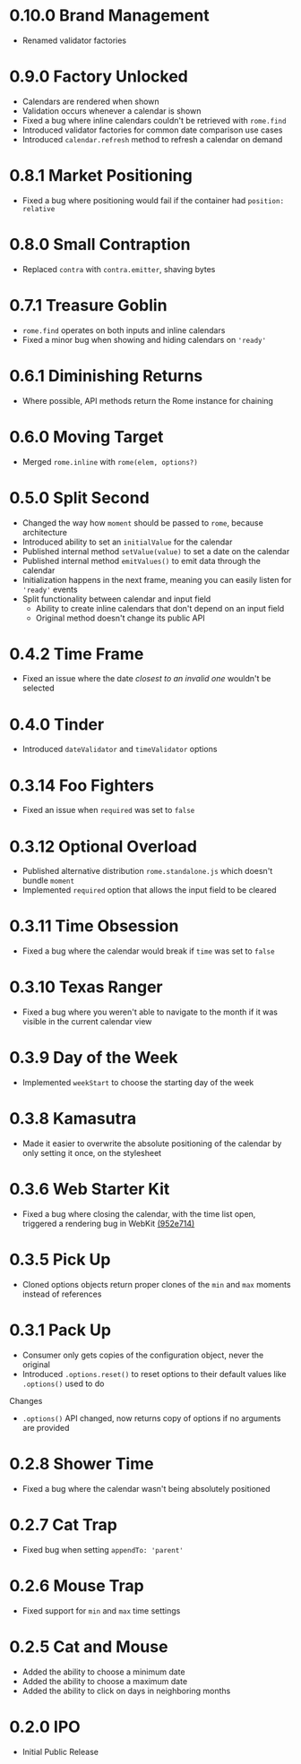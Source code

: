 # 0.10.0 Brand Management

- Renamed validator factories

# 0.9.0 Factory Unlocked

- Calendars are rendered when shown
- Validation occurs whenever a calendar is shown
- Fixed a bug where inline calendars couldn't be retrieved with `rome.find`
- Introduced validator factories for common date comparison use cases
- Introduced `calendar.refresh` method to refresh a calendar on demand

# 0.8.1 Market Positioning

- Fixed a bug where positioning would fail if the container had `position: relative`

# 0.8.0 Small Contraption

- Replaced `contra` with `contra.emitter`, shaving bytes

# 0.7.1 Treasure Goblin

- `rome.find` operates on both inputs and inline calendars
- Fixed a minor bug when showing and hiding calendars on `'ready'`

# 0.6.1 Diminishing Returns

- Where possible, API methods return the Rome instance for chaining

# 0.6.0 Moving Target

- Merged `rome.inline` with `rome(elem, options?)`

# 0.5.0 Split Second

- Changed the way how `moment` should be passed to `rome`, because architecture
- Introduced ability to set an `initialValue` for the calendar
- Published internal method `setValue(value)` to set a date on the calendar
- Published internal method `emitValues()` to emit data through the calendar
- Initialization happens in the next frame, meaning you can easily listen for `'ready'` events
- Split functionality between calendar and input field
  - Ability to create inline calendars that don't depend on an input field
  - Original method doesn't change its public API

# 0.4.2 Time Frame

- Fixed an issue where the date _closest to an invalid one_ wouldn't be selected

# 0.4.0 Tinder

- Introduced `dateValidator` and `timeValidator` options

# 0.3.14 Foo Fighters

- Fixed an issue when `required` was set to `false`

# 0.3.12 Optional Overload

- Published alternative distribution `rome.standalone.js` which doesn't bundle `moment`
- Implemented `required` option that allows the input field to be cleared

# 0.3.11 Time Obsession

- Fixed a bug where the calendar would break if `time` was set to `false`

# 0.3.10 Texas Ranger

- Fixed a bug where you weren't able to navigate to the month if it was visible in the current calendar view

# 0.3.9 Day of the Week

- Implemented `weekStart` to choose the starting day of the week

# 0.3.8 Kamasutra

- Made it easier to overwrite the absolute positioning of the calendar by only setting it once, on the stylesheet

# 0.3.6 Web Starter Kit

- Fixed a bug where closing the calendar, with the time list open, triggered a rendering bug in WebKit [(952e714)][1]

# 0.3.5 Pick Up

- Cloned options objects return proper clones of the `min` and `max` moments instead of references

# 0.3.1 Pack Up

- Consumer only gets copies of the configuration object, never the original
- Introduced `.options.reset()` to reset options to their default values like `.options()` used to do

Changes

- `.options()` API changed, now returns copy of options if no arguments are provided

# 0.2.8 Shower Time

- Fixed a bug where the calendar wasn't being absolutely positioned

# 0.2.7 Cat Trap

- Fixed bug when setting `appendTo: 'parent'`

# 0.2.6 Mouse Trap

- Fixed support for `min` and `max` time settings

# 0.2.5 Cat and Mouse

- Added the ability to choose a minimum date
- Added the ability to choose a maximum date
- Added the ability to click on days in neighboring months

# 0.2.0 IPO

- Initial Public Release

[1]: https://github.com/bevacqua/rome/commit/952e714b4e818bd6261621b53fe1f24c01aeba96

